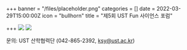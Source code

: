 +++
banner = "/files/placeholder.png"
categories = []
date = 2022-03-29T15:00:00Z
icon = "bullhorn"
title = "제5회 UST Fun 사이언스 포럼"

+++
![](/files/1648620066_8993.png)
![](/files/ust-5-fun-_.png)

문의: UST 산학협력단 (042-865-2392, ksy@ust.ac.kr)
